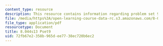 ```yaml
---
content_type: resource
description: This resource contains information regarding problem set 9.
file: /media/https%3A/open-learning-course-data-rc.s3.amazonaws.com/8-044-statistical-physics-i-spring-2013/72fb67e2358b965dee7738ec720b6ec2_MIT8_044S13_ps9.pdf
file_type: application/pdf
resourcetype: Document
title: 8.044s13 Pset9
uid: 72fb67e2-358b-965d-ee77-38ec720b6ec2
---
```

